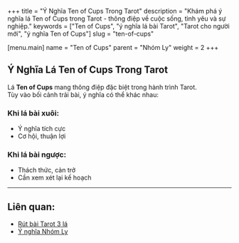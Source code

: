 +++
title = "Ý Nghĩa Ten of Cups Trong Tarot"
description = "Khám phá ý nghĩa lá Ten of Cups trong Tarot - thông điệp về cuộc sống, tình yêu và sự nghiệp."
keywords = ["Ten of Cups", "ý nghĩa lá bài Tarot", "Tarot cho người mới", "ý nghĩa Ten of Cups"]
slug = "ten-of-cups"

[menu.main]
name = "Ten of Cups"
parent = "Nhóm Ly"
weight = 2
+++

## Ý Nghĩa Lá Ten of Cups Trong Tarot

Lá **Ten of Cups** mang thông điệp đặc biệt trong hành trình Tarot.  
Tùy vào bối cảnh trải bài, ý nghĩa có thể khác nhau:

### Khi lá bài xuôi:
- Ý nghĩa tích cực  
- Cơ hội, thuận lợi  

### Khi lá bài ngược:
- Thách thức, cản trở  
- Cần xem xét lại kế hoạch  

---

## Liên quan:
- [Rút bài Tarot 3 lá](../../)
- [Ý nghĩa Nhóm Ly](../)
